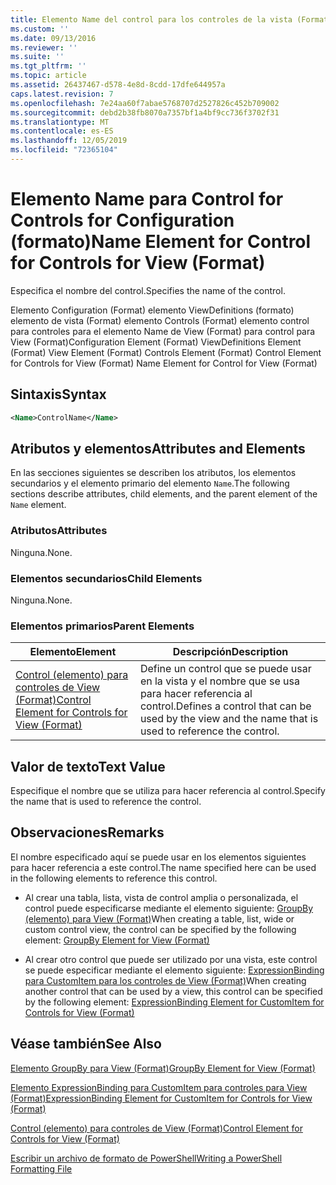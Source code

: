 ```yaml
---
title: Elemento Name del control para los controles de la vista (Format) | Microsoft Docs
ms.custom: ''
ms.date: 09/13/2016
ms.reviewer: ''
ms.suite: ''
ms.tgt_pltfrm: ''
ms.topic: article
ms.assetid: 26437467-d578-4e8d-8cdd-17dfe644957a
caps.latest.revision: 7
ms.openlocfilehash: 7e24aa60f7abae5768707d2527826c452b709002
ms.sourcegitcommit: debd2b38fb8070a7357bf1a4bf9cc736f3702f31
ms.translationtype: MT
ms.contentlocale: es-ES
ms.lasthandoff: 12/05/2019
ms.locfileid: "72365104"
---
```

# <a name="name-element-for-control-for-controls-for-view-format"></a><span data-ttu-id="c3dc3-102">Elemento Name para Control for Controls for Configuration (formato)</span><span class="sxs-lookup"><span data-stu-id="c3dc3-102">Name Element for Control for Controls for View (Format)</span></span>

<span data-ttu-id="c3dc3-103">Especifica el nombre del control.</span><span class="sxs-lookup"><span data-stu-id="c3dc3-103">Specifies the name of the control.</span></span>

<span data-ttu-id="c3dc3-104">Elemento Configuration (Format) elemento ViewDefinitions (formato) elemento de vista (Format) elemento Controls (Format) elemento control para controles para el elemento Name de View (Format) para control para View (Format)</span><span class="sxs-lookup"><span data-stu-id="c3dc3-104">Configuration Element (Format) ViewDefinitions Element (Format) View Element (Format) Controls Element (Format) Control Element for Controls for View (Format) Name Element for Control for View (Format)</span></span>

## <a name="syntax"></a><span data-ttu-id="c3dc3-105">Sintaxis</span><span class="sxs-lookup"><span data-stu-id="c3dc3-105">Syntax</span></span>

```xml
<Name>ControlName</Name>
```

## <a name="attributes-and-elements"></a><span data-ttu-id="c3dc3-106">Atributos y elementos</span><span class="sxs-lookup"><span data-stu-id="c3dc3-106">Attributes and Elements</span></span>

<span data-ttu-id="c3dc3-107">En las secciones siguientes se describen los atributos, los elementos secundarios y el elemento primario del elemento `Name`.</span><span class="sxs-lookup"><span data-stu-id="c3dc3-107">The following sections describe attributes, child elements, and the parent element of the `Name` element.</span></span>

### <a name="attributes"></a><span data-ttu-id="c3dc3-108">Atributos</span><span class="sxs-lookup"><span data-stu-id="c3dc3-108">Attributes</span></span>

<span data-ttu-id="c3dc3-109">Ninguna.</span><span class="sxs-lookup"><span data-stu-id="c3dc3-109">None.</span></span>

### <a name="child-elements"></a><span data-ttu-id="c3dc3-110">Elementos secundarios</span><span class="sxs-lookup"><span data-stu-id="c3dc3-110">Child Elements</span></span>

<span data-ttu-id="c3dc3-111">Ninguna.</span><span class="sxs-lookup"><span data-stu-id="c3dc3-111">None.</span></span>

### <a name="parent-elements"></a><span data-ttu-id="c3dc3-112">Elementos primarios</span><span class="sxs-lookup"><span data-stu-id="c3dc3-112">Parent Elements</span></span>

|<span data-ttu-id="c3dc3-113">Elemento</span><span class="sxs-lookup"><span data-stu-id="c3dc3-113">Element</span></span>|<span data-ttu-id="c3dc3-114">Descripción</span><span class="sxs-lookup"><span data-stu-id="c3dc3-114">Description</span></span>|
|-------------|-----------------|
|[<span data-ttu-id="c3dc3-115">Control (elemento) para controles de View (Format)</span><span class="sxs-lookup"><span data-stu-id="c3dc3-115">Control Element for Controls for View (Format)</span></span>](./control-element-for-controls-for-view-format.md)|<span data-ttu-id="c3dc3-116">Define un control que se puede usar en la vista y el nombre que se usa para hacer referencia al control.</span><span class="sxs-lookup"><span data-stu-id="c3dc3-116">Defines a control that can be used by the view and the name that is used to reference the control.</span></span>|

## <a name="text-value"></a><span data-ttu-id="c3dc3-117">Valor de texto</span><span class="sxs-lookup"><span data-stu-id="c3dc3-117">Text Value</span></span>

<span data-ttu-id="c3dc3-118">Especifique el nombre que se utiliza para hacer referencia al control.</span><span class="sxs-lookup"><span data-stu-id="c3dc3-118">Specify the name that is used to reference the control.</span></span>

## <a name="remarks"></a><span data-ttu-id="c3dc3-119">Observaciones</span><span class="sxs-lookup"><span data-stu-id="c3dc3-119">Remarks</span></span>

<span data-ttu-id="c3dc3-120">El nombre especificado aquí se puede usar en los elementos siguientes para hacer referencia a este control.</span><span class="sxs-lookup"><span data-stu-id="c3dc3-120">The name specified here can be used in the following elements to reference this control.</span></span>

- <span data-ttu-id="c3dc3-121">Al crear una tabla, lista, vista de control amplia o personalizada, el control puede especificarse mediante el elemento siguiente: [GroupBy (elemento) para View (Format)](./groupby-element-for-view-format.md)</span><span class="sxs-lookup"><span data-stu-id="c3dc3-121">When creating a table, list, wide or custom control view, the control can be specified by the following element: [GroupBy Element for View (Format)](./groupby-element-for-view-format.md)</span></span>

- <span data-ttu-id="c3dc3-122">Al crear otro control que puede ser utilizado por una vista, este control se puede especificar mediante el elemento siguiente: [ExpressionBinding para CustomItem para los controles de View (Format)](./expressionbinding-element-for-customitem-for-controls-for-view-format.md)</span><span class="sxs-lookup"><span data-stu-id="c3dc3-122">When creating another control that can be used by a view, this control can be specified by the following element: [ExpressionBinding Element for CustomItem for Controls for View (Format)](./expressionbinding-element-for-customitem-for-controls-for-view-format.md)</span></span>

## <a name="see-also"></a><span data-ttu-id="c3dc3-123">Véase también</span><span class="sxs-lookup"><span data-stu-id="c3dc3-123">See Also</span></span>

[<span data-ttu-id="c3dc3-124">Elemento GroupBy para View (Format)</span><span class="sxs-lookup"><span data-stu-id="c3dc3-124">GroupBy Element for View (Format)</span></span>](./groupby-element-for-view-format.md)

[<span data-ttu-id="c3dc3-125">Elemento ExpressionBinding para CustomItem para controles para View (Format)</span><span class="sxs-lookup"><span data-stu-id="c3dc3-125">ExpressionBinding Element for CustomItem for Controls for View (Format)</span></span>](./expressionbinding-element-for-customitem-for-controls-for-view-format.md)

[<span data-ttu-id="c3dc3-126">Control (elemento) para controles de View (Format)</span><span class="sxs-lookup"><span data-stu-id="c3dc3-126">Control Element for Controls for View (Format)</span></span>](./control-element-for-controls-for-view-format.md)

[<span data-ttu-id="c3dc3-127">Escribir un archivo de formato de PowerShell</span><span class="sxs-lookup"><span data-stu-id="c3dc3-127">Writing a PowerShell Formatting File</span></span>](./writing-a-powershell-formatting-file.md)
